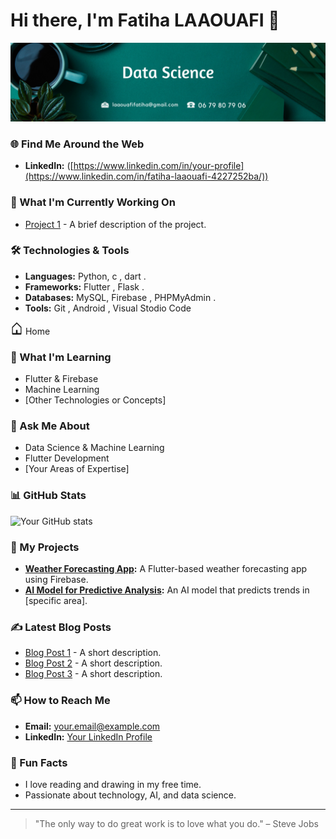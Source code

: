 # Hi there, I'm Fatiha LAAOUAFI 👋
<img src="image.png"></img>
### 🌐 Find Me Around the Web
- **LinkedIn:** ([https://www.linkedin.com/in/your-profile](https://www.linkedin.com/in/fatiha-laaouafi-4227252ba/))

### 🔭 What I'm Currently Working On
- [Project 1](https://github.com/LAAOUAFIFATIHA/project1) - A brief description of the project.

### 🛠️ Technologies & Tools
- **Languages:** Python, c , dart .
- **Frameworks:** Flutter , Flask .
- **Databases:** MySQL, Firebase , PHPMyAdmin .
- **Tools:** Git , Android , Visual Stodio Code
<svg xmlns="http://www.w3.org/2000/svg" width="20" height="20" fill="currentColor" class="bi bi-house" viewBox="0 0 16 16">
  <path fill-rule="evenodd" d="M8 .293l6 6V15a1 1 0 0 1-1 1H3a1 1 0 0 1-1-1V6.293l6-6zm5 6.707V14H3V7l5-5 5 5zM7 10v4h2v-4H7z"/>
</svg> Home


### 🌱 What I'm Learning
- Flutter & Firebase
- Machine Learning
- [Other Technologies or Concepts]

### 💬 Ask Me About
- Data Science & Machine Learning
- Flutter Development
- [Your Areas of Expertise]

### 📊 GitHub Stats
![Your GitHub stats](https://github-readme-stats.vercel.app/api?username=your-username&show_icons=true&theme=radical)

### 🚀 My Projects
- **[Weather Forecasting App](https://github.com/your-username/weather-app):** A Flutter-based weather forecasting app using Firebase.
- **[AI Model for Predictive Analysis](https://github.com/your-username/ai-model):** An AI model that predicts trends in [specific area].

### ✍️ Latest Blog Posts
<!-- BLOG-POST-LIST:START -->
- [Blog Post 1](https://yourblog.com/post1) - A short description.
- [Blog Post 2](https://yourblog.com/post2) - A short description.
- [Blog Post 3](https://yourblog.com/post3) - A short description.
<!-- BLOG-POST-LIST:END -->

### 📫 How to Reach Me
- **Email:** [your.email@example.com](mailto:your.email@example.com)
- **LinkedIn:** [Your LinkedIn Profile](https://www.linkedin.com/in/your-profile)

### 🎯 Fun Facts
- I love reading and drawing in my free time.
- Passionate about technology, AI, and data science.

---

> "The only way to do great work is to love what you do." – Steve Jobs


